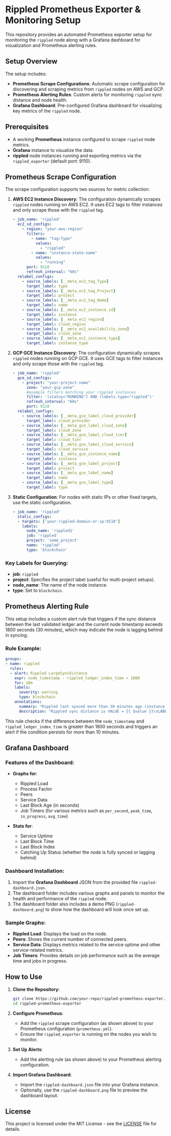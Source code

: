 # Rippled Prometheus Exporter & Monitoring Setup

This repository provides an automated Prometheus exporter setup for monitoring the `rippled` node along with a Grafana dashboard for visualization and Prometheus alerting rules.

## Setup Overview

The setup includes:

- **Prometheus Scrape Configurations**: Automatic scrape configuration for discovering and scraping metrics from `rippled` nodes on AWS and GCP.
- **Prometheus Alerting Rules**: Custom alerts for monitoring `rippled` sync distance and node health.
- **Grafana Dashboard**: Pre-configured Grafana dashboard for visualizing key metrics of the `rippled` node.

## Prerequisites

- A working **Prometheus** instance configured to scrape `rippled` node metrics.
- **Grafana** instance to visualize the data.
- **rippled** node instances running and exporting metrics via the `rippled_exporter` (default port: 9110).

## Prometheus Scrape Configuration

The scrape configuration supports two sources for metric collection:

1. **AWS EC2 Instance Discovery**: The configuration dynamically scrapes `rippled` nodes running on AWS EC2. It uses EC2 tags to filter instances and only scrape those with the `rippled` tag.

    ```yaml
    - job_name: 'rippled'
      ec2_sd_configs:
        - region: "your-aws-region"
          filters:
            - name: "tag:Type"
              values:
                - "rippled"
            - name: "instance-state-name"
              values:
                - "running"
          port: 9110
          refresh_interval: "60s"
      relabel_configs:
        - source_labels: [__meta_ec2_tag_Type]
          target_label: type
        - source_labels: [__meta_ec2_tag_Project]
          target_label: project
        - source_labels: [__meta_ec2_tag_Name]
          target_label: name
        - source_labels: [__meta_ec2_instance_id]
          target_label: instance
        - source_labels: [__meta_ec2_region]
          target_label: cloud_region
        - source_labels: [__meta_ec2_availability_zone]
          target_label: cloud_zone
        - source_labels: [__meta_ec2_instance_type]
          target_label: instance_type
    ```
2. **GCP GCE Instance Discovery**: The configuration dynamically scrapes `rippled` nodes running on GCP GCE. It uses GCE tags to filter instances and only scrape those with the `rippled` tag.

	```yaml
	- job_name: 'rippled'
	  gce_sd_configs:
	    - project: "your-project-name"
	      zone: "your-gcp-zone"
	      #example filters matching your rippled instances
	      filter: '(status="RUNNING") AND (labels.type="rippled")'
	      refresh_interval: "60s" 
	      port: 9110
	  relabel_configs:
	    - source_labels: [__meta_gce_label_cloud_provider]
	      target_label: cloud_provider
	    - source_labels: [__meta_gce_label_cloud_zone]
	      target_label: cloud_zone
	    - source_labels: [__meta_gce_label_cloud_tier]
	      target_label: cloud_tier
	    - source_labels: [__meta_gce_label_cloud_service]
	      target_label: cloud_service
	    - source_labels: [__meta_gce_instance_name]
	      target_label: instance
	    - source_labels: [__meta_gce_label_project]
	      target_label: project
	    - source_labels: [__meta_gce_label_name]
	      target_label: name
	    - source_labels: [__meta_gce_label_type]
	      target_label: type

	```

3. **Static Configuration**: For nodes with static IPs or other fixed targets, use the static configuration.

    ```yaml
    - job_name: 'rippled'
      static_configs:
      - targets: ['your-rippled-domain-or-ip:9110']
        labels:
          node_name: 'rippled1'
          job: 'rippled'
          project: 'some_project'
          name: 'rippled'
          type: 'blockchain'
    ```

### Key Labels for Querying:
- **job**: `rippled`
- **project**: Specifies the project label (useful for multi-project setups).
- **node_name**: The name of the node instance.
- **type**: Set to `blockchain`.

## Prometheus Alerting Rule

This setup includes a custom alert rule that triggers if the sync distance between the last validated ledger and the current node timestamp exceeds 1800 seconds (30 minutes), which may indicate the node is lagging behind in syncing.

### Rule Example:

```yaml
groups:
- name: rippled
  rules:
  - alert: Rippled LargeSyncDistance
    expr: node_timestamp - rippled_ledger_index_time > 1800
    for: 10m
    labels:
      severity: warning
      type: blockchain
    annotations:
      summary: "Rippled last synced more than 30 minutes ago (instance {{ $labels.instance }})"
      description: "Rippled sync distance is VALUE = {{ $value }}\nLABELS = {{ $labels }}"
```

This rule checks if the difference between the `node_timestamp` and `rippled_ledger_index_time` is greater than 1800 seconds and triggers an alert if the condition persists for more than 10 minutes.

## Grafana Dashboard

### Features of the Dashboard:
- **Graphs for**:
  - Rippled Load
  - Process Factor
  - Peers
  - Service Data
  - Last Block Age (in seconds)
  - Job Timers (for various metrics such as `per_second`, `peak_time`, `in_progress`, `avg_time`)

- **Stats for**:
  - Service Uptime
  - Last Block Time
  - Last Block Index
  - Catching Up Status (whether the node is fully synced or lagging behind)

### Dashboard Installation:
1. Import the **Grafana Dashboard** JSON from the provided file `rippled-dashboard.json`.
2. The dashboard folder includes various graphs and panels to monitor the health and performance of the `rippled` node.
3. The dashboard folder also includes a demo PNG (`rippled-dashboard.png`) to show how the dashboard will look once set up.

### Sample Graphs:
- **Rippled Load**: Displays the load on the node.
- **Peers**: Shows the current number of connected peers.
- **Service Data**: Displays metrics related to the service uptime and other service-related metrics.
- **Job Timers**: Provides details on job performance such as the average time and jobs in progress.

## How to Use

1. **Clone the Repository**:
   ```bash
   git clone https://github.com/your-repo/rippled-prometheus-exporter.git
   cd rippled-prometheus-exporter
   ```

2. **Configure Prometheus**:
   - Add the `rippled` scrape configuration (as shown above) to your Prometheus configuration (`prometheus.yml`).
   - Ensure the `rippled_exporter` is running on the nodes you wish to monitor.

3. **Set Up Alerts**:
   - Add the alerting rule (as shown above) to your Prometheus alerting configuration.

4. **Import Grafana Dashboard**:
   - Import the `rippled-dashboard.json` file into your Grafana instance.
   - Optionally, use the `rippled-dashboard.png` file to preview the dashboard layout.

## License

This project is licensed under the MIT License - see the [LICENSE](LICENSE) file for details.
